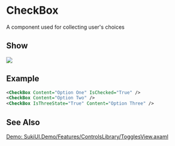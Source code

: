 # CheckBox

A component used for collecting user's choices

## Show

<img src="/controls/inputs/checkbox.gif"/>

## Example

```xml
<CheckBox Content="Option One" IsChecked="True" />
<CheckBox Content="Option Two" />
<CheckBox IsThreeState="True" Content="Option Three" />
```

## See Also

[Demo: SukiUI.Demo/Features/ControlsLibrary/TogglesView.axaml](https://github.com/kikipoulet/SukiUI/blob/main/SukiUI.Demo/Features/ControlsLibrary/TogglesView.axaml)